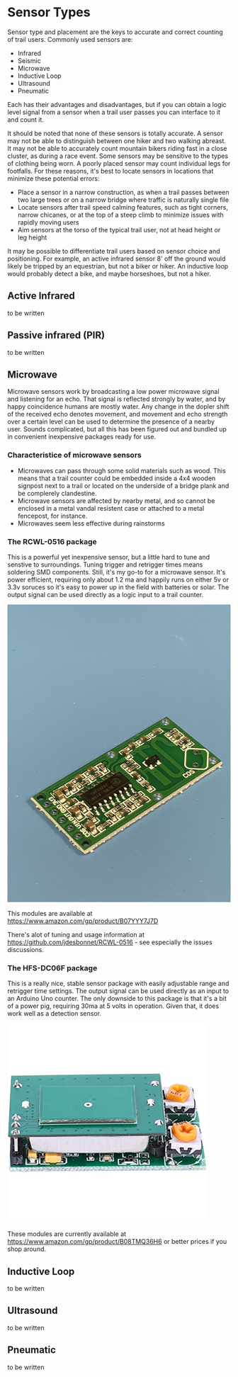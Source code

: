 # Sensor Types

Sensor type and placement are the keys to accurate and correct counting of trail users. Commonly used sensors
are:
- Infrared
- Seismic
- Microwave
- Inductive Loop
- Ultrasound
- Pneumatic

Each has their advantages and disadvantages, but if you can obtain a logic level signal from a sensor when a trail user passes you can 
interface to it and count it.

It should be noted that none of these sensors is totally accurate. A sensor may not be able to distinguish between one hiker and two walking abreast. 
It may not be able to accurately count mountain bikers riding fast in a close cluster, as during a race event. Some sensors may be sensitive to 
the types of clothing being worn. A poorly placed sensor may count individual legs for footfalls. For these reasons, it's best to locate sensors in 
locations that minimize these potential errors:

- Place a sensor in a narrow construction, as when a trail passes between two large trees or on a narrow bridge where traffic is naturally single file 
- Locate sensors after trail speed calming features, such as tight corners, narrow chicanes, or at the top of a steep climb to minimize issues with rapidly moving users
- Aim sensors at the torso of the typical trail user, not at head height or leg height

It may be possible to differentiate trail users based on sensor choice and positioning. For example, an active infrared sensor 8' off the ground would 
likely be tripped by an equestrian, but not a biker or hiker. An inductive loop would probably detect a bike, and maybe horseshoes, but not a hiker. 

## Active Infrared

to be written

## Passive infrared (PIR)

to be written

## Microwave

Microwave sensors work by broadcasting a low power microwave signal and listening for an echo. That signal is reflected strongly by water, and by 
happy coincidence humans are mostly water. Any change in the dopler shift of the received echo denotes movement, and movement and echo strength over a
certain level can be used to determine the presence of a nearby user. Sounds complicated, but all this has been figured out and bundled up in convenient 
inexpensive packages ready for use.

### Characteristice of microwave sensors

- Microwaves can pass through some solid materials such as wood. This means that a trail counter could be embedded inside a 4x4 wooden signpost next to a trail 
or located on the underside of a bridge plank and be complerely clandestine.
- Microwave sensors are affected by nearby metal, and so cannot be enclosed in a metal vandal resistent case or attached to a metal fencepost, for instance. 
- Microwaves seem less effective during rainstorms

### The RCWL-0516 package

This is a powerful yet inexpensive sensor, but a little hard to tune and senstive to surroundings. Tuning trigger and retrigger times means soldering SMD 
components. Still, it's my go-to for a microwave sensor. It's power efficient, requiring only about 1.2 ma and happily runs on either 5v or 3.3v soruces so it's easy
to power up in the field with batteries or solar. The output signal can be used directly as a logic input to a trail counter. 

![sensor](/assets/images/RCWL-0516.jpg)


This modules are available at https://www.amazon.com/gp/product/B07YYY7J7D

There's alot of tuning and usage information at https://github.com/jdesbonnet/RCWL-0516 - see especially the issues discussions.

### The HFS-DC06F package

This is a really nice, stable sensor package with easily adjustable range and retrigger time settings. The output signal can be used directly as an 
input to an Arduino Uno counter. The only downside to this package is that it's a bit of a power pig, requiring 30ma at 5 volts in operation. Given 
that, it does work well as a detection sensor. 

![sensor](/assets/images/HFS-DC06F.jpg)


These modules are currently available at https://www.amazon.com/gp/product/B08TMQ36H6 or better prices if you shop around.


## Inductive Loop

to be written

## Ultrasound

to be written

## Pneumatic

to be written


